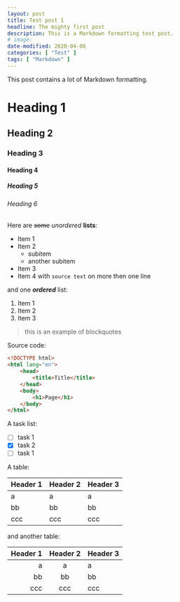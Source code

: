 ```yaml
---
layout: post
title: Test post 1
headline: The mighty first post
description: This is a Markdown formatting test post.
# image:
date-modified: 2020-04-08
categories: [ "Test" ]
tags: [ "Markdown" ]
---
```


This post contains a lot of Markdown formatting.

# Heading 1
## Heading 2
### Heading 3
#### Heading 4
##### Heading 5
###### Heading 6

Here are ~~some~~ *unordered* **lists**:

* Item 1
* Item 2
  * subitem
  * another subitem
* Item 3
* Item 4 with `source text`
  on more then one line

and one ***ordered*** list:

1. Item 1
1. Item 2
1. Item 3

> this is an example
> of blockquotes

Source code:

```html
<!DOCTYPE html>
<html lang="en">
    <head>
        <title>Title</title>
    </head>
    <body>
        <h1>Page</h1>
    </body>
</html>
```

A task list:

* [ ] task 1
* [x] task 2
* [ ] task 1

A table:

Header 1 | Header 2 | Header 3
-------- | -------- | --------
a        |        a |    a
bb       |    bb    | bb
ccc      | ccc      |      ccc

and another table:

|Header 1|Header 2|Header 3|
|--:|:--:|--|
|a|a|a|
|bb|bb|bb|
|ccc|ccc|ccc|
